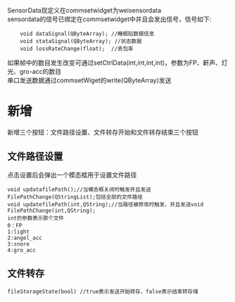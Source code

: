 SensorData现定义在commsetwidget为weisensordata<br>
sensordata的信号已绑定在commsetwidget中并且会发出信号，信号如下:
```
    void dataSignal(QByteArray); //睡眠贴数据信息
    void stataSignal(QByteArray); //状态数据
    void lossRateChange(float);  //丢包率
```
如果帧中的数目发生改变可通过setCtrlData(int,int,int,int)，参数为FP、鼾声、灯光、gro-acc的数目<br>
串口发送数据通过commsetWiget的write(QByteArray)发送

# 新增
新增三个按钮：文件路径设置、文件转存开始和文件转存结束三个按钮<br>
## 文件路径设置
点击设置后会弹出一个模态框用于设置文件路径<br>
```
void updatafilePath();//当模态框关闭时触发并且发送FilePathChange(QStringList);包括全部的文件路径
void updatefilePath(int,QString);//当路径被修改时触发，并且发送void FilePathChange(int,QString);
int的参数表示那个文件
0：FP
1:light
2:angel_acc
3:snore
4:gro_acc
```
## 文件转存
```
fileStorageState(bool) //true表示发送开始转存，false表示结束转存储
```
